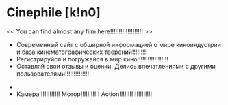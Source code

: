 # Сinephile [k!n0]
<< You can find almost any film here!!!!!!!!!!!!!!!!!!! >>

- Современный сайт с обширной информацией о мире киноиндустрии и база кинематографических творений!!!!!!!!!
- Регистрируйся и погружайся в мир кино!!!!!!!!!!!!!!!!!!
- Оставляй свои отзывы и оценки. Делись впечатлениями с другими пользователями!!!!!!!!!!!!!!
*
* Камера!!!!!!!!!!!! Мотор!!!!!!!!!!! Action!!!!!!!!!!!!!!!!!!!
